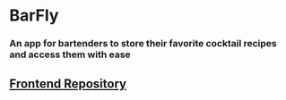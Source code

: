 # BarFly 
### An app for bartenders to store their favorite cocktail recipes and access them with ease

## [Frontend Repository](https://github.com/Dyoumans1/bartender-app-collaboration-front-end)

